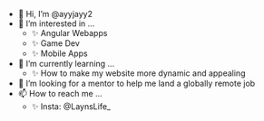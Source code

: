 - 👋 Hi, I’m @ayyjayy2
- 👀 I’m interested in ...
    - ✨ Angular Webapps
    - ✨ Game Dev
    - ✨ Mobile Apps
- 🌱 I’m currently learning ...
    - ✨ How to make my website more dynamic and appealing
- 💞️ I’m looking for a mentor to help me land a globally remote job
- 📫 How to reach me ...
    - ✨ Insta: @LaynsLife_

<!---
ayyjayy2/ayyjayy2 is a ✨ special ✨ repository because its `README.md` (this file) appears on your GitHub profile.
You can click the Preview link to take a look at your changes.
--->
